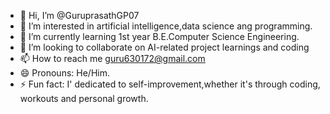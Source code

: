 - 👋 Hi, I’m @GuruprasathGP07
- 👀 I’m interested in artificial intelligence,data science ang programming.
- 🌱 I’m currently learning 1st year B.E.Computer Science Engineering.
- 💞️ I’m looking to collaborate on AI-related project learnings and coding 
- 📫 How to reach me guru630172@gmail.com
- 😄 Pronouns: He/Him.
- ⚡ Fun fact: I' dedicated to self-improvement,whether it's through coding, workouts and personal growth.

<!---
GuruprasathGP07/GuruprasathGP07 is a ✨ special ✨ repository because its `README.md` (this file) appears on your GitHub profile.
You can click the Preview link to take a look at your changes.
--->

